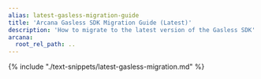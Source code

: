 ```yaml
---
alias: latest-gasless-migration-guide
title: 'Arcana Gasless SDK Migration Guide (Latest)'
description: 'How to migrate to the latest version of the Gasless SDK'
arcana:
  root_rel_path: ..
---
```


{% include "./text-snippets/latest-gasless-migration.md" %} 